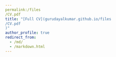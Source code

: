 ```yaml
---
permalink:/files
/CV.pdf
title: "[Full CV](gurudayalkumar.github.io/files
/CV.pdf
)"
author_profile: true
redirect_from: 
  - /md/
  - /markdown.html
---
```




